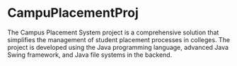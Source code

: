 # CampuPlacementProj
The Campus Placement System project is a comprehensive solution that simplifies the management of student placement processes in colleges. The project is developed using the Java programming language, advanced Java Swing framework, and Java file systems in the backend.
